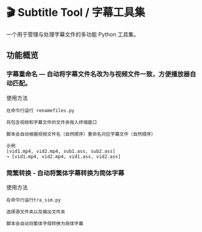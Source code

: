 # 🎬 Subtitle Tool / 字幕工具集
一个用于管理与处理字幕文件的多功能 Python 工具集。
## 功能概览 
### 字幕重命名 — 自动将字幕文件名改为与视频文件一致，方便播放器自动匹配。

使用方法

    在命令行运行 renamefiles.py
    
    将包含视频和字幕文件的文件夹拖入终端窗口
    
    脚本会自动根据视频文件名（自然顺序）重命名对应字幕文件（自然顺序）
    
    示例
    [vid1.mp4, vid2.mp4, sub1.ass, sub2.ass] 
    → [vid1.mp4, vid2.mp4, vid1.ass, vid2.ass]

### 简繁转换 - 自动将繁体字幕转换为简体字幕

使用方法

    在命令行运行tra_sim.py

    选择源文件夹以及输出文件夹

    脚本会自动将繁体字母转换为简体字幕
